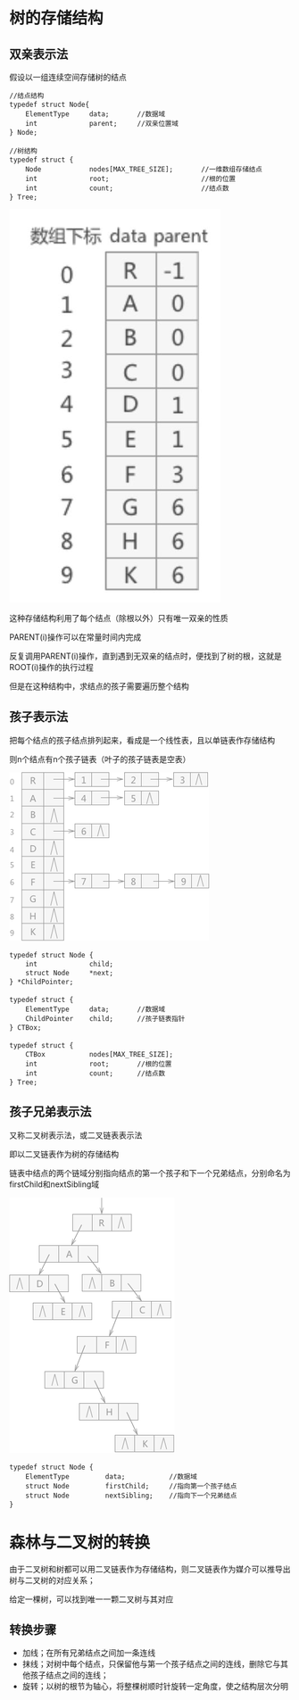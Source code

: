 # 树的存储结构
## 双亲表示法
假设以一组连续空间存储树的结点
```
//结点结构
typedef struct Node{
    ElementType     data;       //数据域
    int             parent;     //双亲位置域
} Node;

//树结构
typedef struct {
    Node            nodes[MAX_TREE_SIZE];       //一维数组存储结点
    int             root;                       //根的位置
    int             count;                      //结点数
} Tree;
```

![双亲表示法](https://raw.githubusercontent.com/Juston007/DataStructure/main/Chapter6_Tree/img/%E5%8F%8C%E4%BA%B2%E8%A1%A8%E7%A4%BA%E6%B3%95.jpg)

这种存储结构利用了每个结点（除根以外）只有唯一双亲的性质

PARENT(i)操作可以在常量时间内完成

反复调用PARENT(i)操作，直到遇到无双亲的结点时，便找到了树的根，这就是ROOT(i)操作的执行过程

但是在这种结构中，求结点的孩子需要遍历整个结构

## 孩子表示法
把每个结点的孩子结点排列起来，看成是一个线性表，且以单链表作存储结构

则n个结点有n个孩子链表（叶子的孩子链表是空表）

![孩子表示法](https://raw.githubusercontent.com/Juston007/DataStructure/main/Chapter6_Tree/img/%E5%AD%A9%E5%AD%90%E8%A1%A8%E7%A4%BA%E6%B3%95.png)

```
typedef struct Node {
    int             child;
    struct Node     *next;
} *ChildPointer;

typedef struct {
    ElementType     data;       //数据域
    ChildPointer    child;      //孩子链表指针
} CTBox;

typedef struct {
    CTBox           nodes[MAX_TREE_SIZE];
    int             root;       //根的位置
    int             count;      //结点数
} Tree;
```


## 孩子兄弟表示法
又称二叉树表示法，或二叉链表表示法

即以二叉链表作为树的存储结构

链表中结点的两个链域分别指向结点的第一个孩子和下一个兄弟结点，分别命名为firstChild和nextSibling域

![孩子兄弟表示法](https://raw.githubusercontent.com/Juston007/DataStructure/main/Chapter6_Tree/img/%E4%BA%8C%E5%8F%89%E9%93%BE%E8%A1%A8%E8%A1%A8%E7%A4%BA%E6%B3%95.png)

```
typedef struct Node {
    ElementType         data;           //数据域
    struct Node         firstChild;     //指向第一个孩子结点
    struct Node         nextSibling;    //指向下一个兄弟结点
}
```


# 森林与二叉树的转换
由于二叉树和树都可以用二叉链表作为存储结构，则二叉链表作为媒介可以推导出树与二叉树的对应关系；

给定一棵树，可以找到唯一一颗二叉树与其对应

## 转换步骤
* 加线；在所有兄弟结点之间加一条连线
* 抹线；对树中每个结点，只保留他与第一个孩子结点之间的连线，删除它与其他孩子结点之间的连线；
* 旋转；以树的根节为轴心，将整棵树顺时针旋转一定角度，使之结构层次分明
